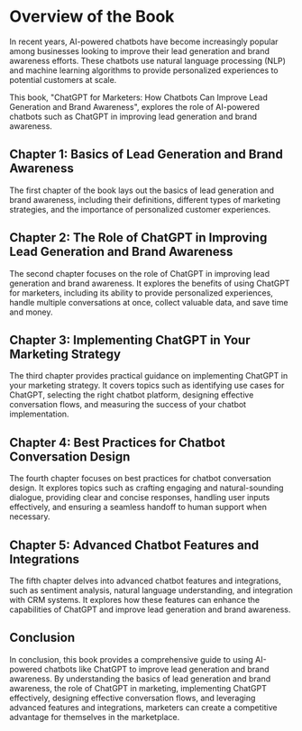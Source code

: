Overview of the Book
==================================

In recent years, AI-powered chatbots have become increasingly popular among businesses looking to improve their lead generation and brand awareness efforts. These chatbots use natural language processing (NLP) and machine learning algorithms to provide personalized experiences to potential customers at scale.

This book, "ChatGPT for Marketers: How Chatbots Can Improve Lead Generation and Brand Awareness", explores the role of AI-powered chatbots such as ChatGPT in improving lead generation and brand awareness.

Chapter 1: Basics of Lead Generation and Brand Awareness
--------------------------------------------------------

The first chapter of the book lays out the basics of lead generation and brand awareness, including their definitions, different types of marketing strategies, and the importance of personalized customer experiences.

Chapter 2: The Role of ChatGPT in Improving Lead Generation and Brand Awareness
-------------------------------------------------------------------------------

The second chapter focuses on the role of ChatGPT in improving lead generation and brand awareness. It explores the benefits of using ChatGPT for marketers, including its ability to provide personalized experiences, handle multiple conversations at once, collect valuable data, and save time and money.

Chapter 3: Implementing ChatGPT in Your Marketing Strategy
----------------------------------------------------------

The third chapter provides practical guidance on implementing ChatGPT in your marketing strategy. It covers topics such as identifying use cases for ChatGPT, selecting the right chatbot platform, designing effective conversation flows, and measuring the success of your chatbot implementation.

Chapter 4: Best Practices for Chatbot Conversation Design
---------------------------------------------------------

The fourth chapter focuses on best practices for chatbot conversation design. It explores topics such as crafting engaging and natural-sounding dialogue, providing clear and concise responses, handling user inputs effectively, and ensuring a seamless handoff to human support when necessary.

Chapter 5: Advanced Chatbot Features and Integrations
-----------------------------------------------------

The fifth chapter delves into advanced chatbot features and integrations, such as sentiment analysis, natural language understanding, and integration with CRM systems. It explores how these features can enhance the capabilities of ChatGPT and improve lead generation and brand awareness.

Conclusion
----------

In conclusion, this book provides a comprehensive guide to using AI-powered chatbots like ChatGPT to improve lead generation and brand awareness. By understanding the basics of lead generation and brand awareness, the role of ChatGPT in marketing, implementing ChatGPT effectively, designing effective conversation flows, and leveraging advanced features and integrations, marketers can create a competitive advantage for themselves in the marketplace.
